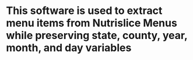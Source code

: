 # This software is used to extract menu items from Nutrislice Menus while preserving state, county, year, month, and day variables
